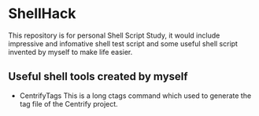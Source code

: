 ShellHack
=========

This repository is for personal Shell Script Study, it would include
impressive and infomative shell test script and some useful shell script
invented by myself to make life easier.

Useful shell tools created by myself
------------------------------------
   * CentrifyTags
     This is a long ctags command which used to generate the tag file
     of the Centrify project.
